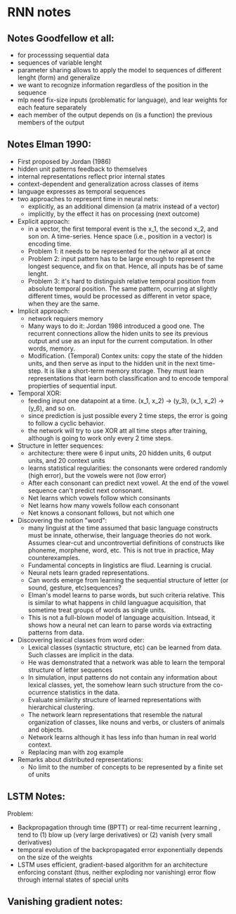 # RNN notes

## Notes Goodfellow et all:
- for processsing sequential data
- sequences of variable lenght
- parameter sharing allows to apply the model to sequences of different lenght (form) and generalize
- we want to recognize information regardless of the position in the sequence
- mlp need fix-size inputs (problematic for language), and lear weights for each feature separately
- each member of the output depends on (is a function) the previous members of the output

## Notes Elman 1990:
- First proposed by Jordan (1986) 
- hidden unit patterns feedback to themselves
- internal representations reflect prior internal states
- context-dependent and generalization across classes of items
- language expresses as temporal sequences
- two approaches to represent time in neural nets: 
    - explicitly, as an additional dimension (a matrix instead of a vector)
    - implicitly, by the effect it has on processing (next outcome)
- Explicit approach: 
    - in a vector, the first temporal event is the x_1, the second x_2, and son on. A time-series. Hence space (i.e., position in a vector) is encoding time.
    - Problem 1: it needs to be represented for the networ all at once
    - Problem 2: input pattern has to be large enough to represent the longest sequence, and fix on that. Hence, all inputs has be of same lenght.
    - Problem 3: it's hard to distinguish relative temporal position from absolute temporal position. The same pattern, ocurring at slightly different times, would be processed as different in vetor space, when they are the same. 
- Implicit approach:
    - network requiers memory
    - Many ways to do it: Jordan 1986 introduced a good one. The recurrent connections allow the hiden units to see its previous output and use as an input for the current computation. In other words, memory.
    - Modification. (Temporal) Contex units: copy the state of the hidden units, and then serve as input to the hidden unit in the next time-step. It is like a short-term memory storage. They must learn representations that learn both classification and to encode temporal propierties of sequential input. 
- Temporal XOR:
    - feeding input one datapoint at a time. (x_1, x_2) -> (y_3), (x_1, x_2) -> (y_6), and so on. 
    - since prediction is just possible every 2 time steps, the error is going to follow a cyclic behavior. 
    - the network will try to use XOR att all time steps after training, although is going to work only every 2 time steps. 
- Structure in letter sequences:
    - architecture: there were 6 input units, 20 hidden units, 6 output units, and 20 context units
    - learns statistical regularities: the consonants were ordered randomly (high error), but the vowels were not (low error)
    - After each consonant can predict next vowel. At the end of the vowel sequence can't predict next consonant. 
    - Net learns which vowels follow which consinants
    - Net learns how many vowels follow each consonant
    - Net knows a consonant follows, but not which one
- Discovering the notion "word":
    - many linguist at the time assumed that basic language constructs must be innate, otherwise, their language theories do not work. Assumes clear-cut and uncontrovertial definitions of constructs like phoneme, morphene, word, etc. This is not true in practice, May counterexamples.
    - Fundamental concepts in lingistics are fliud. Learning is crucial.
    - Neural nets learn graded representations.
    - Can words emerge from learning the sequential structure of letter (or sound, gesture, etc)sequences?
    - Elman's model learns to parse words, but such criteria relative. This is similar to what happens in child languague acquisition, that sometime treat groups of words as single units. 
    - This is not a full-blown model of language acquisition. Intsead, it shows how a neural net can learn to parse words via extracting patterns from data.
- Discovering lexical classes from word oder:
    - Lexical classes (syntactic structure, etc) can be learned from data. Such classes are implicit in the data.
    - He was demonstrated that a network was able to learn the temporal structure of letter sequences
    - In simulation, input patterns do not contain any information about lexical classes, yet, the somehow learn such structure from the co-ocurrence statistics in the data. 
    - Evaluate similarity structure of learned representations with hierarchical clustering. 
    - The network learn representations that resemble the natural organization of classes, like nouns and verbs, or clusters of animals and objects. 
    - Network learns although it has less info than human in real world context. 
    - Replacing man with zog example 
- Remarks about distributed representations:
    - No limit to the number of concepts to be represented by a finite set of units



## LSTM Notes:

Problem:
- Backpropagation through time (BPTT) or real-time recurrent learning , tend to (1) blow up (very large derivatives) or (2) vanish (very small derivatives)
- temporal evolution of the backpropagated error exponentially depends on the size of the weights
- LSTM uses efficient, gradient-based algorithm for an architecture enforcing constant (thus, neither exploding nor vanishing) error flow through internal states of special units

## Vanishing gradient notes:



 

